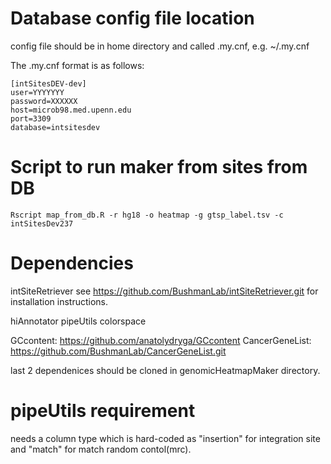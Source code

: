 # Database config file location

config file should be in home directory and called .my.cnf,
e.g. ~/.my.cnf

The .my.cnf format is as follows:

```
[intSitesDEV-dev]
user=YYYYYYY
password=XXXXXX
host=microb98.med.upenn.edu
port=3309
database=intsitesdev
```

# Script to run maker from sites from DB

```
Rscript map_from_db.R -r hg18 -o heatmap -g gtsp_label.tsv -c intSitesDev237
```

# Dependencies

intSiteRetriever see https://github.com/BushmanLab/intSiteRetriever.git
for installation instructions.

hiAnnotator
pipeUtils
colorspace

GCcontent: https://github.com/anatolydryga/GCcontent
CancerGeneList: https://github.com/BushmanLab/CancerGeneList.git

last 2 dependenices should be cloned in genomicHeatmapMaker directory.

# pipeUtils requirement

needs a column type which is hard-coded as "insertion" for integration site
and "match" for match random contol(mrc).


